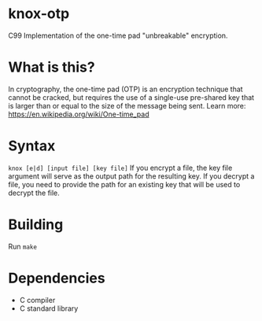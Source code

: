 # knox-otp
C99 Implementation of the one-time pad "unbreakable" encryption.

# What is this?
In cryptography, the one-time pad (OTP) is an encryption technique that cannot be cracked, but requires the use of a single-use pre-shared key that is larger than or equal to the size of the message being sent.
Learn more: https://en.wikipedia.org/wiki/One-time_pad

# Syntax
`knox [e|d] [input file] [key file]`
If you encrypt a file, the key file argument will serve as the output path for the resulting key.
If you decrypt a file, you need to provide the path for an existing key that will be used to decrypt the file.

# Building
Run `make`

# Dependencies
- C compiler
- C standard library
